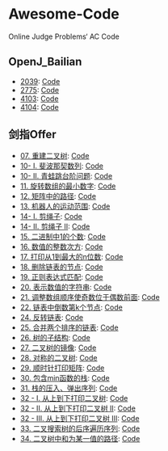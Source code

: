 # Awesome-Code
Online Judge Problems‘ AC Code

## OpenJ_Bailian

- [2039](http://bailian.openjudge.cn/practice/2039?lang=en_US): [Code](https://github.com/Eveneko/Awesome-Code/blob/master/OpenJ_Bailian/2039.cpp)
- [2775](http://bailian.openjudge.cn/practice/2775?lang=en_US): [Code](https://github.com/Eveneko/Awesome-Code/blob/master/OpenJ_Bailian/2775.cpp)
- [4103](http://bailian.openjudge.cn/practice/4103?lang=en_US): [Code](https://github.com/Eveneko/Awesome-Code/blob/master/OpenJ_Bailian/4103.cpp)
- [4104](http://bailian.openjudge.cn/practice/4104?lang=en_US): [Code](https://github.com/Eveneko/Awesome-Code/blob/master/OpenJ_Bailian/4104.cpp) 

## 剑指Offer
- [07. 重建二叉树](https://leetcode-cn.com/problems/zhong-jian-er-cha-shu-lcof/): [Code](https://github.com/Eveneko/Awesome-Code/blob/master/剑指Offer/07.cpp)
- [10- I. 斐波那契数列](https://leetcode-cn.com/problems/fei-bo-na-qi-shu-lie-lcof/): [Code](https://github.com/Eveneko/Awesome-Code/blob/master/剑指Offer/10_1.cpp)
- [10- II. 青蛙跳台阶问题](https://leetcode-cn.com/problems/qing-wa-tiao-tai-jie-wen-ti-lcof/): [Code](https://github.com/Eveneko/Awesome-Code/blob/master/剑指Offer/10_2.cpp)
- [11. 旋转数组的最小数字](https://leetcode-cn.com/problems/xuan-zhuan-shu-zu-de-zui-xiao-shu-zi-lcof/): [Code](https://github.com/Eveneko/Awesome-Code/blob/master/剑指Offer/11.cpp)
- [12. 矩阵中的路径](https://leetcode-cn.com/problems/ju-zhen-zhong-de-lu-jing-lcof/): [Code](https://github.com/Eveneko/Awesome-Code/blob/master/剑指Offer/12.cpp)
- [13. 机器人的运动范围](https://leetcode-cn.com/problems/ji-qi-ren-de-yun-dong-fan-wei-lcof/): [Code](https://github.com/Eveneko/Awesome-Code/blob/master/剑指Offer/13.cpp)
- [14- I. 剪绳子](https://leetcode-cn.com/problems/jian-sheng-zi-lcof/): [Code](https://github.com/Eveneko/Awesome-Code/blob/master/剑指Offer/14_1.cpp)
- [14- II. 剪绳子 II](https://leetcode-cn.com/problems/jian-sheng-zi-ii-lcof/): [Code](https://github.com/Eveneko/Awesome-Code/blob/master/剑指Offer/14_2.cpp)
- [15. 二进制中1的个数](https://leetcode-cn.com/problems/er-jin-zhi-zhong-1de-ge-shu-lcof/): [Code](https://github.com/Eveneko/Awesome-Code/blob/master/剑指Offer/15.cpp)
- [16. 数值的整数次方](https://leetcode-cn.com/problems/shu-zhi-de-zheng-shu-ci-fang-lcof/): [Code](https://github.com/Eveneko/Awesome-Code/blob/master/剑指Offer/16.cpp)
- [17. 打印从1到最大的n位数](https://leetcode-cn.com/problems/da-yin-cong-1dao-zui-da-de-nwei-shu-lcof/): [Code](https://github.com/Eveneko/Awesome-Code/blob/master/剑指Offer/17.cpp)
- [18. 删除链表的节点](https://leetcode-cn.com/problems/shan-chu-lian-biao-de-jie-dian-lcof/): [Code](https://github.com/Eveneko/Awesome-Code/blob/master/剑指Offer/18.cpp)
- [19. 正则表达式匹配](https://leetcode-cn.com/problems/zheng-ze-biao-da-shi-pi-pei-lcof/): [Code](https://github.com/Eveneko/Awesome-Code/blob/master/剑指Offer/19.cpp)
- [20. 表示数值的字符串](https://leetcode-cn.com/problems/biao-shi-shu-zhi-de-zi-fu-chuan-lcof/): [Code](https://github.com/Eveneko/Awesome-Code/blob/master/剑指Offer/20.cpp)
- [21. 调整数组顺序使奇数位于偶数前面](https://leetcode-cn.com/problems/diao-zheng-shu-zu-shun-xu-shi-qi-shu-wei-yu-ou-shu-qian-mian-lcof/): [Code](https://github.com/Eveneko/Awesome-Code/blob/master/剑指Offer/21.cpp)
- [22. 链表中倒数第k个节点](https://leetcode-cn.com/problems/lian-biao-zhong-dao-shu-di-kge-jie-dian-lcof/): [Code](https://github.com/Eveneko/Awesome-Code/blob/master/剑指Offer/22.cpp)
- [24. 反转链表](https://leetcode-cn.com/problems/fan-zhuan-lian-biao-lcof/): [Code](https://github.com/Eveneko/Awesome-Code/blob/master/剑指Offer/24.cpp)
- [25. 合并两个排序的链表](https://leetcode-cn.com/problems/he-bing-liang-ge-pai-xu-de-lian-biao-lcof/): [Code](https://github.com/Eveneko/Awesome-Code/blob/master/剑指Offer/25.cpp)
- [26. 树的子结构](https://leetcode-cn.com/problems/shu-de-zi-jie-gou-lcof/): [Code](https://github.com/Eveneko/Awesome-Code/blob/master/剑指Offer/26.cpp)
- [27. 二叉树的镜像](https://leetcode-cn.com/problems/er-cha-shu-de-jing-xiang-lcof/): [Code](https://github.com/Eveneko/Awesome-Code/blob/master/剑指Offer/27.cpp)
- [28. 对称的二叉树](https://leetcode-cn.com/problems/dui-cheng-de-er-cha-shu-lcof/): [Code](https://github.com/Eveneko/Awesome-Code/blob/master/剑指Offer/28.cpp)
- [29. 顺时针打印矩阵](https://leetcode-cn.com/problems/shun-shi-zhen-da-yin-ju-zhen-lcof/): [Code](https://github.com/Eveneko/Awesome-Code/blob/master/剑指Offer/29.cpp)
- [30. 包含min函数的栈](https://leetcode-cn.com/problems/bao-han-minhan-shu-de-zhan-lcof/): [Code](https://github.com/Eveneko/Awesome-Code/blob/master/剑指Offer/30.cpp)
- [31. 栈的压入、弹出序列](https://leetcode-cn.com/problems/zhan-de-ya-ru-dan-chu-xu-lie-lcof/): [Code](https://github.com/Eveneko/Awesome-Code/blob/master/剑指Offer/31.cpp)
- [32 - I. 从上到下打印二叉树](https://leetcode-cn.com/problems/cong-shang-dao-xia-da-yin-er-cha-shu-i-lcof/): [Code](https://github.com/Eveneko/Awesome-Code/blob/master/剑指Offer/32_1.cpp)
- [32 - II. 从上到下打印二叉树 II](https://leetcode-cn.com/problems/cong-shang-dao-xia-da-yin-er-cha-shu-ii-lcof/): [Code](https://github.com/Eveneko/Awesome-Code/blob/master/剑指Offer/32_2.cpp)
- [32 - III. 从上到下打印二叉树 III](https://leetcode-cn.com/problems/cong-shang-dao-xia-da-yin-er-cha-shu-iii-lcof/): [Code](https://github.com/Eveneko/Awesome-Code/blob/master/剑指Offer/32_3.cpp)
- [33. 二叉搜索树的后序遍历序列](https://leetcode-cn.com/problems/er-cha-sou-suo-shu-de-hou-xu-bian-li-xu-lie-lcof/): [Code](https://github.com/Eveneko/Awesome-Code/blob/master/剑指Offer/33.cpp)
- [34. 二叉树中和为某一值的路径](https://leetcode-cn.com/problems/er-cha-shu-zhong-he-wei-mou-yi-zhi-de-lu-jing-lcof/): [Code](https://github.com/Eveneko/Awesome-Code/blob/master/剑指Offer/34.cpp)
